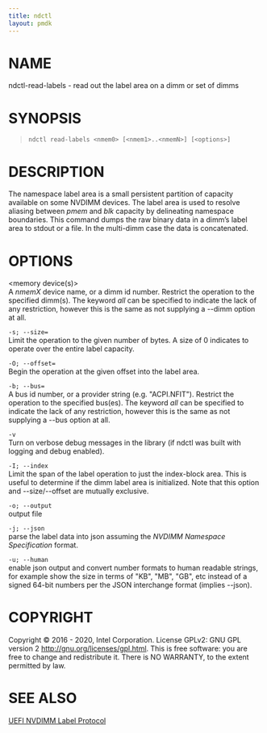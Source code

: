 ```yaml
---
title: ndctl
layout: pmdk
---
```


NAME
====

ndctl-read-labels - read out the label area on a dimm or set of dimms

SYNOPSIS
========

>     ndctl read-labels <nmem0> [<nmem1>..<nmemN>] [<options>]

DESCRIPTION
===========

The namespace label area is a small persistent partition of capacity
available on some NVDIMM devices. The label area is used to resolve
aliasing between *pmem* and *blk* capacity by delineating namespace
boundaries. This command dumps the raw binary data in a dimm’s label
area to stdout or a file. In the multi-dimm case the data is
concatenated.

OPTIONS
=======

\<memory device(s)\>  
A *nmemX* device name, or a dimm id number. Restrict the operation to
the specified dimm(s). The keyword *all* can be specified to indicate
the lack of any restriction, however this is the same as not supplying a
--dimm option at all.

`-s; --size=`  
Limit the operation to the given number of bytes. A size of 0 indicates
to operate over the entire label capacity.

`-O; --offset=`  
Begin the operation at the given offset into the label area.

`-b; --bus=`  
A bus id number, or a provider string (e.g. "ACPI.NFIT"). Restrict the
operation to the specified bus(es). The keyword *all* can be specified
to indicate the lack of any restriction, however this is the same as not
supplying a --bus option at all.

`-v`  
Turn on verbose debug messages in the library (if ndctl was built with
logging and debug enabled).

`-I; --index`  
Limit the span of the label operation to just the index-block area. This
is useful to determine if the dimm label area is initialized. Note that
this option and --size/--offset are mutually exclusive.

`-o; --output`  
output file

`-j; --json`  
parse the label data into json assuming the *NVDIMM Namespace
Specification* format.

`-u; --human`  
enable json output and convert number formats to human readable strings,
for example show the size in terms of "KB", "MB", "GB", etc instead of a
signed 64-bit numbers per the JSON interchange format (implies --json).

COPYRIGHT
=========

Copyright © 2016 - 2020, Intel Corporation. License GPLv2: GNU GPL
version 2 <http://gnu.org/licenses/gpl.html>. This is free software: you
are free to change and redistribute it. There is NO WARRANTY, to the
extent permitted by law.

SEE ALSO
========

[UEFI NVDIMM Label
Protocol](http://www.uefi.org/sites/default/files/resources/UEFI_Spec_2_7.pdf)
